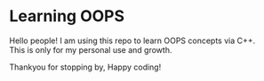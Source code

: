 # Learning OOPS <br>
Hello people!
I am using this repo to learn OOPS concepts via C++.<br>
This is only for my personal use and growth.<br>

Thankyou for stopping by, Happy coding!

